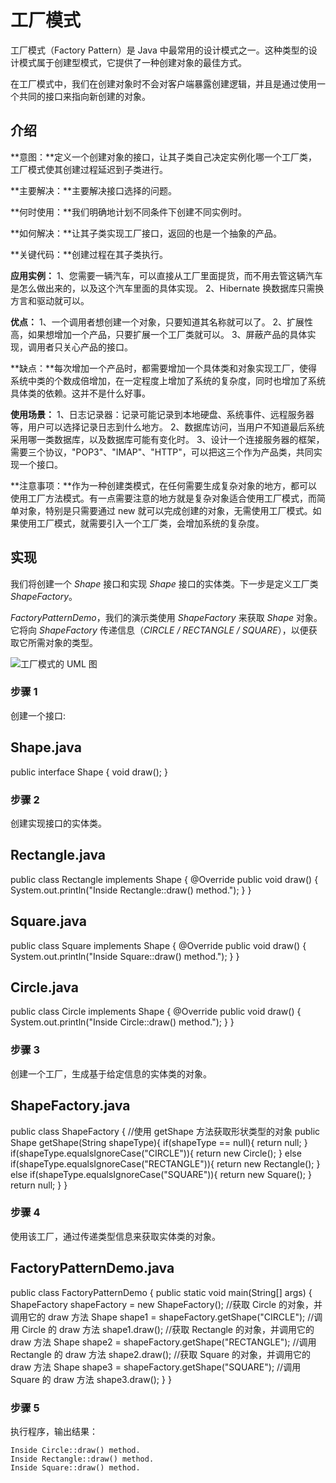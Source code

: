 # 工厂模式

工厂模式（Factory Pattern）是 Java 中最常用的设计模式之一。这种类型的设计模式属于创建型模式，它提供了一种创建对象的最佳方式。

在工厂模式中，我们在创建对象时不会对客户端暴露创建逻辑，并且是通过使用一个共同的接口来指向新创建的对象。

## 介绍

**意图：**定义一个创建对象的接口，让其子类自己决定实例化哪一个工厂类，工厂模式使其创建过程延迟到子类进行。

**主要解决：**主要解决接口选择的问题。

**何时使用：**我们明确地计划不同条件下创建不同实例时。

**如何解决：**让其子类实现工厂接口，返回的也是一个抽象的产品。

**关键代码：**创建过程在其子类执行。

**应用实例：** 1、您需要一辆汽车，可以直接从工厂里面提货，而不用去管这辆汽车是怎么做出来的，以及这个汽车里面的具体实现。 2、Hibernate 换数据库只需换方言和驱动就可以。

**优点：** 1、一个调用者想创建一个对象，只要知道其名称就可以了。 2、扩展性高，如果想增加一个产品，只要扩展一个工厂类就可以。 3、屏蔽产品的具体实现，调用者只关心产品的接口。

**缺点：**每次增加一个产品时，都需要增加一个具体类和对象实现工厂，使得系统中类的个数成倍增加，在一定程度上增加了系统的复杂度，同时也增加了系统具体类的依赖。这并不是什么好事。

**使用场景：** 1、日志记录器：记录可能记录到本地硬盘、系统事件、远程服务器等，用户可以选择记录日志到什么地方。 2、数据库访问，当用户不知道最后系统采用哪一类数据库，以及数据库可能有变化时。 3、设计一个连接服务器的框架，需要三个协议，"POP3"、"IMAP"、"HTTP"，可以把这三个作为产品类，共同实现一个接口。

**注意事项：**作为一种创建类模式，在任何需要生成复杂对象的地方，都可以使用工厂方法模式。有一点需要注意的地方就是复杂对象适合使用工厂模式，而简单对象，特别是只需要通过 new 就可以完成创建的对象，无需使用工厂模式。如果使用工厂模式，就需要引入一个工厂类，会增加系统的复杂度。

## 实现

我们将创建一个 *Shape* 接口和实现 *Shape* 接口的实体类。下一步是定义工厂类 *ShapeFactory*。

*FactoryPatternDemo*，我们的演示类使用 *ShapeFactory* 来获取 *Shape* 对象。它将向 *ShapeFactory* 传递信息（*CIRCLE / RECTANGLE / SQUARE*），以便获取它所需对象的类型。

![工厂模式的 UML 图](https://www.runoob.com/wp-content/uploads/2014/08/AB6B814A-0B09-4863-93D6-1E22D6B07FF8.jpg)

### 步骤 1

创建一个接口:

## Shape.java

public interface Shape {    void draw(); }

### 步骤 2

创建实现接口的实体类。

## Rectangle.java

public class Rectangle implements Shape {      @Override    public void draw() {       System.out.println("Inside Rectangle::draw() method.");    } }

## Square.java

public class Square implements Shape {      @Override    public void draw() {       System.out.println("Inside Square::draw() method.");    } }

## Circle.java

public class Circle implements Shape {      @Override    public void draw() {       System.out.println("Inside Circle::draw() method.");    } }

### 步骤 3

创建一个工厂，生成基于给定信息的实体类的对象。

## ShapeFactory.java

public class ShapeFactory {         //使用 getShape 方法获取形状类型的对象    public Shape getShape(String shapeType){       if(shapeType == null){          return null;       }               if(shapeType.equalsIgnoreCase("CIRCLE")){          return new Circle();       } else if(shapeType.equalsIgnoreCase("RECTANGLE")){          return new Rectangle();       } else if(shapeType.equalsIgnoreCase("SQUARE")){          return new Square();       }       return null;    } }

### 步骤 4

使用该工厂，通过传递类型信息来获取实体类的对象。

## FactoryPatternDemo.java

public class FactoryPatternDemo {      public static void main(String[] args) {       ShapeFactory shapeFactory = new ShapeFactory();         //获取 Circle 的对象，并调用它的 draw 方法       Shape shape1 = shapeFactory.getShape("CIRCLE");         //调用 Circle 的 draw 方法       shape1.draw();         //获取 Rectangle 的对象，并调用它的 draw 方法       Shape shape2 = shapeFactory.getShape("RECTANGLE");         //调用 Rectangle 的 draw 方法       shape2.draw();         //获取 Square 的对象，并调用它的 draw 方法       Shape shape3 = shapeFactory.getShape("SQUARE");         //调用 Square 的 draw 方法       shape3.draw();    } }

### 步骤 5

执行程序，输出结果：

```
Inside Circle::draw() method.
Inside Rectangle::draw() method.
Inside Square::draw() method.
```